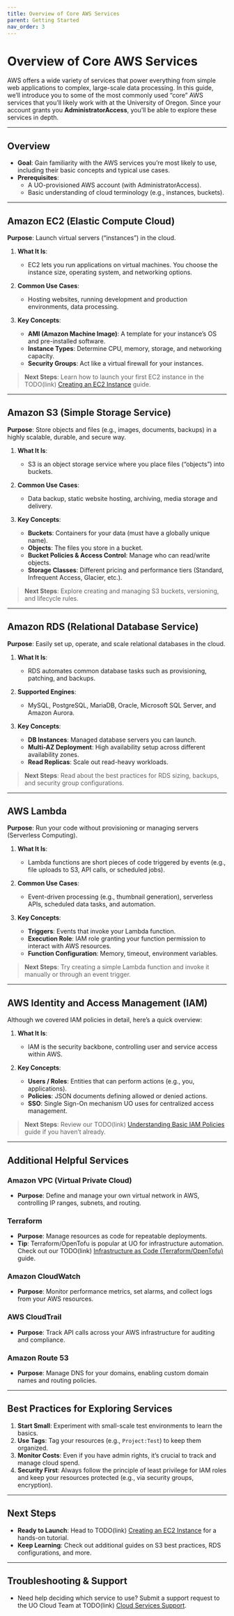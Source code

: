 ```yaml
---
title: Overview of Core AWS Services
parent: Getting Started
nav_order: 3
---
```


# Overview of Core AWS Services

AWS offers a wide variety of services that power everything from simple web applications to complex, large-scale data processing. In this guide, we’ll introduce you to some of the most commonly used “core” AWS services that you’ll likely work with at the University of Oregon. Since your account grants you **AdministratorAccess**, you’ll be able to explore these services in depth.

---

## Overview

- **Goal**: Gain familiarity with the AWS services you’re most likely to use, including their basic concepts and typical use cases.
- **Prerequisites**:
  - A UO-provisioned AWS account (with AdministratorAccess).
  - Basic understanding of cloud terminology (e.g., instances, buckets).

---

## Amazon EC2 (Elastic Compute Cloud)

**Purpose**: Launch virtual servers (“instances”) in the cloud.

1. **What It Is**:  
   - EC2 lets you run applications on virtual machines. You choose the instance size, operating system, and networking options.
   
2. **Common Use Cases**:  
   - Hosting websites, running development and production environments, data processing.

3. **Key Concepts**:  
   - **AMI (Amazon Machine Image)**: A template for your instance’s OS and pre-installed software.  
   - **Instance Types**: Determine CPU, memory, storage, and networking capacity.  
   - **Security Groups**: Act like a virtual firewall for your instances.

> **Next Steps**: Learn how to launch your first EC2 instance in the TODO(link) [Creating an EC2 Instance](#) guide.

---

## Amazon S3 (Simple Storage Service)

**Purpose**: Store objects and files (e.g., images, documents, backups) in a highly scalable, durable, and secure way.

1. **What It Is**:  
   - S3 is an object storage service where you place files (“objects”) into buckets.

2. **Common Use Cases**:  
   - Data backup, static website hosting, archiving, media storage and delivery.

3. **Key Concepts**:  
   - **Buckets**: Containers for your data (must have a globally unique name).  
   - **Objects**: The files you store in a bucket.  
   - **Bucket Policies & Access Control**: Manage who can read/write objects.  
   - **Storage Classes**: Different pricing and performance tiers (Standard, Infrequent Access, Glacier, etc.).

> **Next Steps**: Explore creating and managing S3 buckets, versioning, and lifecycle rules.

---

## Amazon RDS (Relational Database Service)

**Purpose**: Easily set up, operate, and scale relational databases in the cloud.

1. **What It Is**:  
   - RDS automates common database tasks such as provisioning, patching, and backups.

2. **Supported Engines**:  
   - MySQL, PostgreSQL, MariaDB, Oracle, Microsoft SQL Server, and Amazon Aurora.

3. **Key Concepts**:  
   - **DB Instances**: Managed database servers you can launch.  
   - **Multi-AZ Deployment**: High availability setup across different availability zones.  
   - **Read Replicas**: Scale out read-heavy workloads.

> **Next Steps**: Read about the best practices for RDS sizing, backups, and security group configurations.

---

## AWS Lambda

**Purpose**: Run your code without provisioning or managing servers (Serverless Computing).

1. **What It Is**:  
   - Lambda functions are short pieces of code triggered by events (e.g., file uploads to S3, API calls, or scheduled jobs).

2. **Common Use Cases**:  
   - Event-driven processing (e.g., thumbnail generation), serverless APIs, scheduled data tasks, and automation.

3. **Key Concepts**:  
   - **Triggers**: Events that invoke your Lambda function.  
   - **Execution Role**: IAM role granting your function permission to interact with AWS resources.  
   - **Function Configuration**: Memory, timeout, environment variables.

> **Next Steps**: Try creating a simple Lambda function and invoke it manually or through an event trigger.

---

## AWS Identity and Access Management (IAM)

Although we covered IAM policies in detail, here’s a quick overview:

1. **What It Is**:  
   - IAM is the security backbone, controlling user and service access within AWS.

2. **Key Concepts**:  
   - **Users / Roles**: Entities that can perform actions (e.g., you, applications).  
   - **Policies**: JSON documents defining allowed or denied actions.  
   - **SSO**: Single Sign-On mechanism UO uses for centralized access management.

> **Next Steps**: Review our TODO(link) [Understanding Basic IAM Policies](#) guide if you haven’t already.

---

## Additional Helpful Services

### Amazon VPC (Virtual Private Cloud)
- **Purpose**: Define and manage your own virtual network in AWS, controlling IP ranges, subnets, and routing.

### Terraform
- **Purpose**: Manage resources as code for repeatable deployments.  
- **Tip**: Terraform/OpenTofu is popular at UO for infrastructure automation. Check out our TODO(link) [Infrastructure as Code (Terraform/OpenTofu)](#) guide.

### Amazon CloudWatch
- **Purpose**: Monitor performance metrics, set alarms, and collect logs from your AWS resources.

### AWS CloudTrail
- **Purpose**: Track API calls across your AWS infrastructure for auditing and compliance.

### Amazon Route 53
- **Purpose**: Manage DNS for your domains, enabling custom domain names and routing policies.

---

## Best Practices for Exploring Services

1. **Start Small**: Experiment with small-scale test environments to learn the basics.  
2. **Use Tags**: Tag your resources (e.g., `Project:Test`) to keep them organized.  
3. **Monitor Costs**: Even if you have admin rights, it’s crucial to track and manage cloud spend.  
4. **Security First**: Always follow the principle of least privilege for IAM roles and keep your resources protected (e.g., via security groups, encryption).

---

## Next Steps

- **Ready to Launch**: Head to TODO(link) [Creating an EC2 Instance](#) for a hands-on tutorial.
- **Keep Learning**: Check out additional guides on S3 best practices, RDS configurations, and more.

---

## Troubleshooting & Support

- Need help deciding which service to use? Submit a support request to the UO Cloud Team at TODO(link) [Cloud Services Support](https://service.uoregon.edu/cloud-support).  

